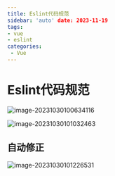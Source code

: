 ```yaml
---
title: Eslint代码规范
sidebar: 'auto' date: 2023-11-19
tags:
- vue 
- eslint
categories: 
 - Vue 
---
```

# Eslint代码规范

 

![image-20231030100634116](/image-20231030100634116.png)

![image-20231030101032463](/image-20231030101032463.png)

## 自动修正

![image-20231030101226531](/image-20231030101226531.png)